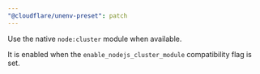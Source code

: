 ```yaml
---
"@cloudflare/unenv-preset": patch
---
```



Use the native `node:cluster` module when available.

It is enabled when the `enable_nodejs_cluster_module` compatibility flag is set.

